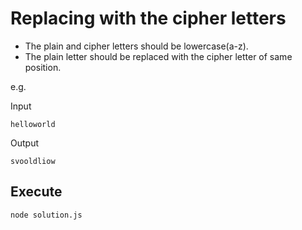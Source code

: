 # Replacing with the cipher letters

- The plain and cipher letters should be lowercase(a-z).
- The plain letter should be replaced with the cipher letter of same position.

e.g.

Input

```console
helloworld
```

Output

```console
svooldliow
```

## Execute

```bash
node solution.js
```

